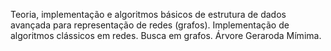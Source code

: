 Teoria, implementação e algoritmos básicos de estrutura de dados avançada para representação de redes (grafos). Implementação de algoritmos clássicos em redes. Busca em grafos. Árvore Geraroda Mímima.
